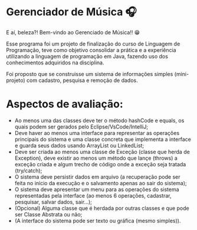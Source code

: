 # Gerenciador de Música :headphones:

E aí, beleza?! Bem-vindo ao Gerenciado de Música!! :grin:

Esse programa foi um projeto de finalização do curso de Linguagem de Programação, teve como objetivo consolidar a prática e a experiência utilizando a
linguagem de programação em Java, fazendo uso dos conhecimentos adquiridos na disciplina.

Foi proposto que se construisse um sistema de informações simples (mini-projeto) com cadastro, pesquisa e remoção de dados.

# Aspectos de avaliação:

- Ao menos uma das classes deve ter o método hashCode e equals, os quais podem ser gerados pelo Eclipse/VsCode/IntelliJ;
- Deve haver ao menos uma interface para representar as operações principais do sistema e uma classe concreta que implementa a interface e guarda seus dados usando ArrayList ou LinkedList; 
- Deve ser criada ao menos uma classe de Exceção (classe que herda de Exception), deve existir ao menos um método que lançe (throws) a exceção criada e algum trecho de código onde a exceção seja tratada (try/catch);
- O sistema deve persistir dados em arquivo (a recuperação pode ser feita no início da execução e o salvamento apenas ao sair do sistema); 
- O sistema deve apresentar um menu para as operações do sistema representadas pela interface (ao menos 6 operações, cadastrar, pesquisar, salvar dados, sair...);
- (Opcional) Alguma classe que é herdada por outras classes e que pode ser Classe Abstrata ou não;
- (A interface do sistema pode ser texto ou gráfica (mesmo simples)).
